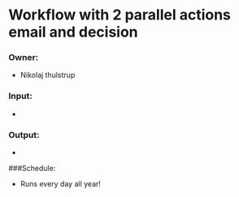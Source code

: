 # Workflow with 2 parallel actions email and decision

### Owner: 
- Nikolaj thulstrup

### Input: 
- 

### Output:
- 


###Schedule: 
- Runs every day all year!